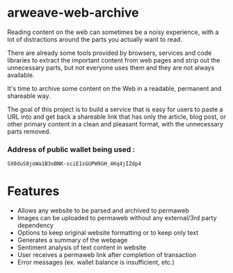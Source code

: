 # arweave-web-archive

Reading content on the web can sometimes be a noisy experience, with a lot of distractions around the parts you actually want to read.

There are already some tools provided by browsers, services and code libraries to extract the important content from web pages and strip out the unnecessary parts, but not everyone uses them and they are not always available.

It's time to archive some content on the Web in a readable, permanent and shareable way.

The goal of this project is to build a service that is easy for users to paste a URL into and get back a shareable link that has only the article, blog post, or other primary content in a clean and pleasant format, with the unnecessary parts removed.

### Address of public wallet being used :
`SX0duS8joWa1B3oBNK-sciE1sGUPW9GH_4Kq4jIZdp4` 

# Features
* Allows any website to be parsed and archived to permaweb
* Images can be uploaded to permaweb without any external/3rd party dependency
* Options to keep original website formatting or to keep only text
* Generates a summary of the webpage
* Sentiment analysis of text content in website
* User receives a permaweb link after completion of transaction
* Error messages (ex. wallet balance is insufficient, etc.)
